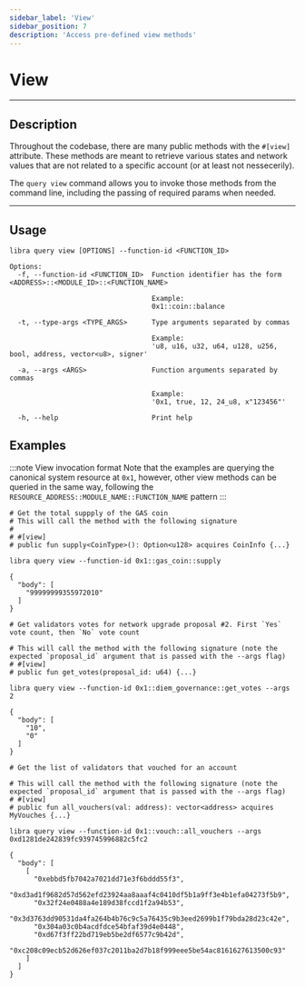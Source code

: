 ```yaml
---
sidebar_label: 'View'
sidebar_position: 7
description: 'Access pre-defined view methods'
---
```


# View
---

## Description

Throughout the codebase, there are many public methods with the `#[view]` attribute. These methods are meant to retrieve various states and network values that are not related to a specific account (or at least not nessecerily).

The `query view` command allows you to invoke those methods from the command line, including the passing of required params when needed.

---

## Usage

```
libra query view [OPTIONS] --function-id <FUNCTION_ID>

Options:
  -f, --function-id <FUNCTION_ID>  Function identifier has the form <ADDRESS>::<MODULE_ID>::<FUNCTION_NAME>
                                   
                                   Example:
                                   0x1::coin::balance
                                   
  -t, --type-args <TYPE_ARGS>      Type arguments separated by commas
                                   
                                   Example:
                                   'u8, u16, u32, u64, u128, u256, bool, address, vector<u8>, signer'
                                   
  -a, --args <ARGS>                Function arguments separated by commas
                                   
                                   Example:
                                   '0x1, true, 12, 24_u8, x"123456"'
                                   
  -h, --help                       Print help

```

## Examples

:::note View invocation format
Note that the examples are querying the canonical system resource at `0x1`, however, other view methods can be queried in the same way, following the `RESOURCE_ADDRESS::MODULE_NAME::FUNCTION_NAME` pattern
:::


```
# Get the total suppply of the GAS coin
# This will call the method with the following signature
#
# #[view]
# public fun supply<CoinType>(): Option<u128> acquires CoinInfo {...}

libra query view --function-id 0x1::gas_coin::supply

{
  "body": [
    "99999999355972010"
  ]
}
```

```
# Get validators votes for network upgrade proposal #2. First `Yes` vote count, then `No` vote count

# This will call the method with the following signature (note the expected `proposal_id` argument that is passed with the --args flag)
# #[view]
# public fun get_votes(proposal_id: u64) {...}

libra query view --function-id 0x1::diem_governance::get_votes --args 2

{
  "body": [
    "10",
    "0"
  ]
}
```

```
# Get the list of validators that vouched for an account

# This will call the method with the following signature (note the expected `proposal_id` argument that is passed with the --args flag)
# #[view]
# public fun all_vouchers(val: address): vector<address> acquires MyVouches {...}

libra query view --function-id 0x1::vouch::all_vouchers --args 0xd1281de242839fc939745996882c5fc2

{
  "body": [
    [
      "0xebbd5fb7042a7021dd71e3f6bddd55f3",
      "0xd3ad1f9682d57d562efd23924aa8aaaf4c0410df5b1a9ff3e4b1efa04273f5b9",
      "0x32f24e0488a4e189d38fccd1f2a94b53",
      "0x3d3763dd90531da4fa264b4b76c9c5a76435c9b3eed2699b1f79bda28d23c42e",
      "0x304a03c0b4acdfdce54bfaf39d4e0448",
      "0xd67f3ff22bd719eb5be2df6577c9b42d",
      "0xc208c09ecb52d626ef037c2011ba2d7b18f999eee5be54ac8161627613500c93"
    ]
  ]
}
```
